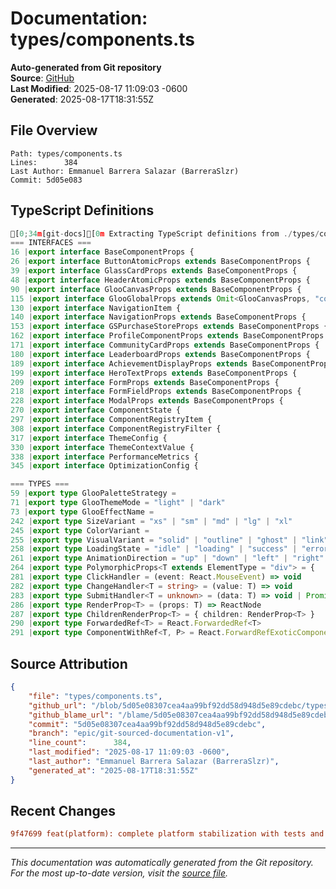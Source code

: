 # Documentation: types/components.ts

**Auto-generated from Git repository**  
**Source**: [GitHub](/blob/5d05e08307cea4aa99bf92dd58d948d5e89cdebc/types/components.ts)  
**Last Modified**: 2025-08-17 11:09:03 -0600  
**Generated**: 2025-08-17T18:31:55Z

## File Overview

```
Path: types/components.ts
Lines:      384
Last Author: Emmanuel Barrera Salazar (BarreraSlzr)
Commit: 5d05e083
```

## TypeScript Definitions

```typescript
[0;34m[git-docs][0m Extracting TypeScript definitions from ./types/components.ts
=== INTERFACES ===
16 |export interface BaseComponentProps {
26 |export interface ButtonAtomicProps extends BaseComponentProps {
39 |export interface GlassCardProps extends BaseComponentProps {
48 |export interface HeaderAtomicProps extends BaseComponentProps {
90 |export interface GlooCanvasProps extends BaseComponentProps {
115 |export interface GlooGlobalProps extends Omit<GlooCanvasProps, "colors"> {
130 |export interface NavigationItem {
140 |export interface NavigationProps extends BaseComponentProps {
153 |export interface GSPurchaseStoreProps extends BaseComponentProps {
162 |export interface ProfileComponentProps extends BaseComponentProps {
171 |export interface CommunityCardProps extends BaseComponentProps {
180 |export interface LeaderboardProps extends BaseComponentProps {
189 |export interface AchievementDisplayProps extends BaseComponentProps {
199 |export interface HeroTextProps extends BaseComponentProps {
209 |export interface FormProps extends BaseComponentProps {
218 |export interface FormFieldProps extends BaseComponentProps {
228 |export interface ModalProps extends BaseComponentProps {
270 |export interface ComponentState {
297 |export interface ComponentRegistryItem {
308 |export interface ComponentRegistryFilter {
317 |export interface ThemeConfig {
330 |export interface ThemeContextValue {
338 |export interface PerformanceMetrics {
345 |export interface OptimizationConfig {

=== TYPES ===
59 |export type GlooPaletteStrategy =
71 |export type GlooThemeMode = "light" | "dark"
73 |export type GlooEffectName =
242 |export type SizeVariant = "xs" | "sm" | "md" | "lg" | "xl"
245 |export type ColorVariant =
255 |export type VisualVariant = "solid" | "outline" | "ghost" | "link" | "gradient"
258 |export type LoadingState = "idle" | "loading" | "success" | "error"
261 |export type AnimationDirection = "up" | "down" | "left" | "right" | "fade"
264 |export type PolymorphicProps<T extends ElementType = "div"> = {
281 |export type ClickHandler = (event: React.MouseEvent) => void
282 |export type ChangeHandler<T = string> = (value: T) => void
283 |export type SubmitHandler<T = unknown> = (data: T) => void | Promise<void>
286 |export type RenderProp<T> = (props: T) => ReactNode
287 |export type ChildrenRenderProp<T> = { children: RenderProp<T> }
290 |export type ForwardedRef<T> = React.ForwardedRef<T>
291 |export type ComponentWithRef<T, P> = React.ForwardRefExoticComponent<
```

## Source Attribution

```json
{
    "file": "types/components.ts",
    "github_url": "/blob/5d05e08307cea4aa99bf92dd58d948d5e89cdebc/types/components.ts",
    "github_blame_url": "/blame/5d05e08307cea4aa99bf92dd58d948d5e89cdebc/types/components.ts",
    "commit": "5d05e08307cea4aa99bf92dd58d948d5e89cdebc",
    "branch": "epic/git-sourced-documentation-v1",
    "line_count":      384,
    "last_modified": "2025-08-17 11:09:03 -0600",
    "last_author": "Emmanuel Barrera Salazar (BarreraSlzr)",
    "generated_at": "2025-08-17T18:31:55Z"
}
```

## Recent Changes

```diff
9f47699 feat(platform): complete platform stabilization with tests and documentation
```

---
*This documentation was automatically generated from the Git repository. 
For the most up-to-date version, visit the [source file](/blob/5d05e08307cea4aa99bf92dd58d948d5e89cdebc/types/components.ts).*
